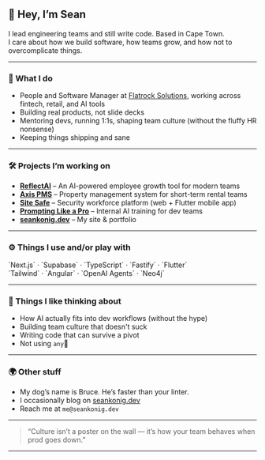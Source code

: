 ## 👋 Hey, I’m Sean

I lead engineering teams and still write code. Based in Cape Town.  
I care about how we build software, how teams grow, and how not to overcomplicate things.

---

### 💼 What I do

- People and Software Manager at [Flatrock Solutions](https://flatrocksolutions.com), working across fintech, retail, and AI tools
- Building real products, not slide decks
- Mentoring devs, running 1:1s, shaping team culture (without the fluffy HR nonsense)
- Keeping things shipping and sane

---

### 🛠 Projects I’m working on

- **[ReflectAI](https://github.com/seankonig/reflect-ai)** – An AI-powered employee growth tool for modern teams
- **[Axis PMS](https://github.com/seankonig/axis-pms)** – Property management system for short-term rental teams
- **[Site Safe](https://github.com/seankonig/site-safe)** – Security workforce platform (web + Flutter mobile app)
- **[Prompting Like a Pro](https://github.com/seankonig/prompting-like-a-pro)** – Internal AI training for dev teams
- **[seankonig.dev](https://seankonig.dev)** – My site & portfolio

---

### ⚙️ Things I use and/or play with

\`Next.js\` · \`Supabase\` · \`TypeScript\` · \`Fastify\` · \`Flutter\`  
\`Tailwind\` · \`Angular\` · \`OpenAI Agents\` · \`Neo4j\`

---

### 🧠 Things I like thinking about

- How AI actually fits into dev workflows (without the hype)
- Building team culture that doesn't suck
- Writing code that can survive a pivot
- Not using `any`🤬

---

### 🌍 Other stuff

- My dog’s name is Bruce. He’s faster than your linter.
- I occasionally blog on [seankonig.dev](https://seankonig.dev)
- Reach me at `me@seankonig.dev`

---

> “Culture isn’t a poster on the wall — it’s how your team behaves when prod goes down.”

---
